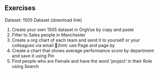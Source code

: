 ## Exercises
Dataset: 1505 Dataset (download link)

1. Create your own 1505 dataset in OrgVue by copy and paste
2. Filter to Sales people in Manchester
3. Create a org chart of each team and send it to yourself or your colleagues via email (hint: use Page and page by 
4. Create a chart that shows average performance score by department and save it using Pin
5. Find people who are Female and have the word ‘project’ in their Role using Search


